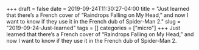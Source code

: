 +++draft = falsedate = 2019-09-24T11:30:27-04:00title = "Just learned that there’s a French cover of “Raindrops Falling on My Head,” and now I want to know if they use it in the French dub of Spider-Man 2."slug = "2019-09-24-Just-learned"tags = []categories = ["micro"]+++Just learned that there’s a French cover of “Raindrops Falling on My Head,” and now I want to know if they use it in the French dub of Spider-Man 2.